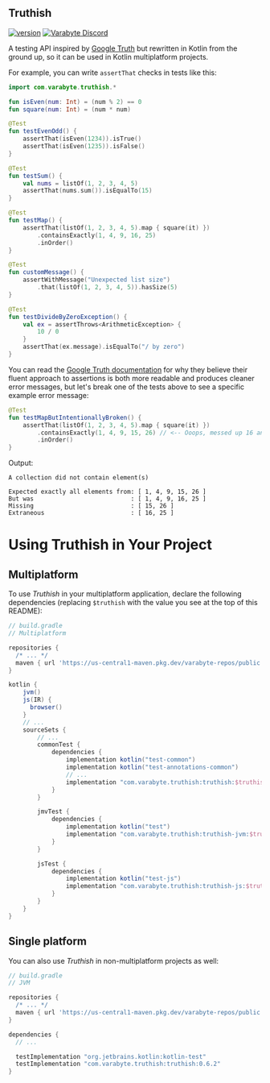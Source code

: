 ## Truthish

[![version](https://img.shields.io/badge/version-0.6.2-yellow.svg)](https://semver.org)
<a href="https://discord.gg/bCdxPr7aTV">
  <img alt="Varabyte Discord" src="https://img.shields.io/discord/886036660767305799.svg?label=&logo=discord&logoColor=ffffff&color=7389D8&labelColor=6A7EC2" />
</a>

A testing API inspired by [Google Truth](https://github.com/google/truth) but
rewritten in Kotlin from the ground up, so it can be used in Kotlin
multiplatform projects.

For example, you can write `assertThat` checks in tests like this:

```kotlin
import com.varabyte.truthish.*

fun isEven(num: Int) = (num % 2) == 0
fun square(num: Int) = (num * num)

@Test
fun testEvenOdd() {
    assertThat(isEven(1234)).isTrue()
    assertThat(isEven(1235)).isFalse()
}

@Test
fun testSum() {
    val nums = listOf(1, 2, 3, 4, 5)
    assertThat(nums.sum()).isEqualTo(15)
}

@Test
fun testMap() {
    assertThat(listOf(1, 2, 3, 4, 5).map { square(it) })
        .containsExactly(1, 4, 9, 16, 25)
        .inOrder()
}

@Test
fun customMessage() {
    assertWithMessage("Unexpected list size")
        .that(listOf(1, 2, 3, 4, 5)).hasSize(5)
}

@Test
fun testDivideByZeroException() {
    val ex = assertThrows<ArithmeticException> {
        10 / 0
    }
    assertThat(ex.message).isEqualTo("/ by zero")
}
```

You can read the [Google Truth documentation](https://truth.dev/) for why they
believe their fluent approach to assertions is both more readable and produces
cleaner error messages, but let's break one of the tests above to see a
specific example error message:

```kotlin
@Test
fun testMapButIntentionallyBroken() {
    assertThat(listOf(1, 2, 3, 4, 5).map { square(it) })
        .containsExactly(1, 4, 9, 15, 26) // <-- Ooops, messed up 16 and 25 here
        .inOrder()
}
```

Output:

```text
A collection did not contain element(s)

Expected exactly all elements from: [ 1, 4, 9, 15, 26 ]
But was                           : [ 1, 4, 9, 16, 25 ]
Missing                           : [ 15, 26 ]
Extraneous                        : [ 16, 25 ]
```

# Using Truthish in Your Project

## Multiplatform

To use *Truthish* in your multiplatform application, declare the following dependencies (replacing `$truthish` with the
value you see at the top of this README):

```groovy
// build.gradle
// Multiplatform

repositories {
  /* ... */
  maven { url 'https://us-central1-maven.pkg.dev/varabyte-repos/public' }
}

kotlin {
    jvm()
    js(IR) {
      browser()
    }
    // ...
    sourceSets {
        // ...
        commonTest {
            dependencies {
                implementation kotlin("test-common")
                implementation kotlin("test-annotations-common")
                // ...
                implementation "com.varabyte.truthish:truthish:$truthish"
            }
        }

        jmvTest {
            dependencies {
                implementation kotlin("test")
                implementation "com.varabyte.truthish:truthish-jvm:$truthish"
            }
        }

        jsTest {
            dependencies {
                implementation kotlin("test-js")
                implementation "com.varabyte.truthish:truthish-js:$truthish"
            }
        }
    }
}
```

## Single platform

You can also use *Truthish* in non-multiplatform projects as well:

```groovy
// build.gradle
// JVM

repositories {
  /* ... */
  maven { url 'https://us-central1-maven.pkg.dev/varabyte-repos/public' }
}

dependencies {
  // ...

  testImplementation "org.jetbrains.kotlin:kotlin-test"
  testImplementation "com.varabyte.truthish:truthish:0.6.2"
}
```